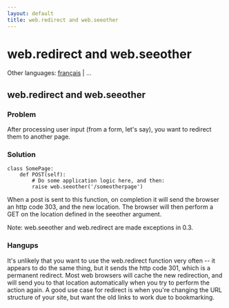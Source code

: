```yaml
---
layout: default
title: web.redirect and web.seeother
---
```


# web.redirect and web.seeother

Other languages:  [français](/../cookbook/redirect+seeother.fr) | ...

## web.redirect and web.seeother

### Problem
After processing user input (from a form, let's say), you want to redirect them to another page.

### Solution

    class SomePage:
        def POST(self):
            # Do some application logic here, and then:
            raise web.seeother('/someotherpage')

When a post is sent to this function, on completion it will send the browser an http code 303, and the new location. The browser will then perform a GET on the location defined in the seeother argument.

Note: web.seeother and web.redirect are made exceptions in 0.3.

### Hangups
It's unlikely that you want to use the web.redirect function very often -- it appears to do the same thing, but it sends the http code 301, which is a permanent redirect.  Most web browsers will cache the new redirection, and will send you to that location automatically when you try to perform the action again.  A good use case for redirect is when you're changing the URL structure of your site, but want the old links to work due to bookmarking.
